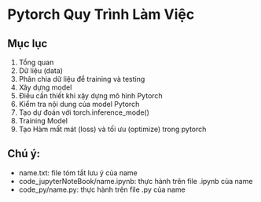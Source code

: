 # Pytorch Quy Trình Làm Việc
## Mục lục
1. Tổng quan
2. Dữ liệu (data)
3. Phân chia dữ liệu để training và testing
4. Xây dựng model
5. Điều cần thiết khi xậy dựng mô hình Pytorch
6. Kiểm tra nội dung của model Pytorch
7. Tạo dự đoán với torch.inference_mode()
8. Training Model
9. Tạo Hàm mất mát (loss) và tối ưu (optimize) trong pytorch
## Chú ý:
* name.txt: file tóm tắt lưu ý của name
* code_jupyterNoteBook/name.ipynb: thực hành trên file .ipynb của name
* code_py/name.py: thực hành trên file .py của name
